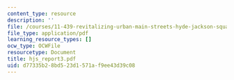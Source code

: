 ```yaml
---
content_type: resource
description: ''
file: /courses/11-439-revitalizing-urban-main-streets-hyde-jackson-square-roslindale-square-boston-spring-2005/d77335b28bd523d1571af9ee43d39c08_hjs_report3.pdf
file_type: application/pdf
learning_resource_types: []
ocw_type: OCWFile
resourcetype: Document
title: hjs_report3.pdf
uid: d77335b2-8bd5-23d1-571a-f9ee43d39c08
---
```

